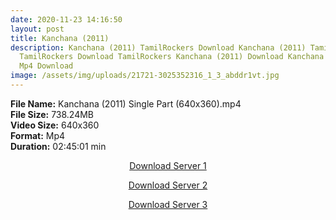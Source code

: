 ```yaml
---
date: 2020-11-23 14:16:50
layout: post
title: Kanchana (2011)
description: Kanchana (2011) TamilRockers Download Kanchana (2011) Tamil Movie
  TamilRockers Download TamilRockers Kanchana (2011) Download Kanchana (2011)
  Mp4 Download
image: /assets/img/uploads/21721-3025352316_1_3_abddr1vt.jpg
---
```

<!--StartFragment-->

**File Name:** Kanchana (2011) Single Part (640x360).mp4\
**File Size:** 738.24MB\
**Video Size:** 640x360\
**Format:** Mp4\
**Duration:** 02:45:01 min

<!--EndFragment-->

<center>

<a href="http://s6.uptofiles.net//files/Tamil%20HD%20Mobile%20Movies/Kanchana%20(2011)/Mp4%20HD%20(640x360)/Kanchana%20(2011)%20Single%20Part%20(640x360).mp4" class="myButton">Download Server 1</a>

<a href="http://s6.uptofiles.net//files/Tamil%20HD%20Mobile%20Movies/Kanchana%20(2011)/Mp4%20HD%20(640x360)/Kanchana%20(2011)%20Single%20Part%20(640x360).mp4" class="myButton">Download Server 2</a>

<a href="http://s6.uptofiles.net//files/Tamil%20HD%20Mobile%20Movies/Kanchana%20(2011)/Mp4%20HD%20(640x360)/Kanchana%20(2011)%20Single%20Part%20(640x360).mp4" class="myButton">Download Server 3</a>

</center>